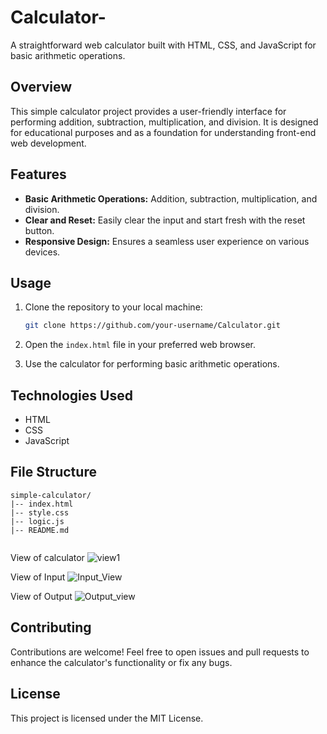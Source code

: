 # Calculator-


A straightforward web calculator built with HTML, CSS, and JavaScript for basic arithmetic operations.

## Overview

This simple calculator project provides a user-friendly interface for performing addition, subtraction, multiplication, and division. It is designed for educational purposes and as a foundation for understanding front-end web development.

## Features

- **Basic Arithmetic Operations:** Addition, subtraction, multiplication, and division.
- **Clear and Reset:** Easily clear the input and start fresh with the reset button.
- **Responsive Design:** Ensures a seamless user experience on various devices.

## Usage

1. Clone the repository to your local machine:

    ```bash
    git clone https://github.com/your-username/Calculator.git
    ```

2. Open the `index.html` file in your preferred web browser.

3. Use the calculator for performing basic arithmetic operations.

## Technologies Used

- HTML
- CSS
- JavaScript

## File Structure

```plaintext
simple-calculator/
|-- index.html
|-- style.css
|-- logic.js
|-- README.md


```
View of calculator
![view1](https://user-images.githubusercontent.com/98253646/179923229-2b0439f4-ec0f-4c9f-b67e-53805cd6949e.png)

View of Input
![Input_View](https://user-images.githubusercontent.com/98253646/179923490-ba4b0e91-7614-4bce-b8a4-1f49b45c40e7.png)

View of Output
![Output_view](https://user-images.githubusercontent.com/98253646/179923176-d1f985f9-6bad-4b49-a8f9-19e528b4830d.png)



## Contributing
Contributions are welcome! Feel free to open issues and pull requests to enhance the calculator's functionality or fix any bugs.

## License
This project is licensed under the MIT License.
